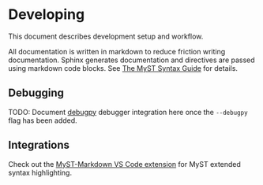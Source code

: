 # Developing

This document describes development setup and workflow.

All documentation is written in markdown to reduce friction writing documentation.  Sphinx generates documentation and directives are passed using markdown code blocks.  See [The MyST Syntax Guide][myst] for details.

## Debugging

TODO: Document [debugpy] debugger integration here once the `--debugpy` flag has been added.

## Integrations

Check out the [MyST-Markdown VS Code extension][myst-code] for MyST extended syntax highlighting.

[myst]: https://myst-parser.readthedocs.io/en/latest/syntax/syntax.html
[myst-code]: https://marketplace.visualstudio.com/items?itemName=ExecutableBookProject.myst-highlight
[debugpy]: https://pypi.org/project/debugpy/
